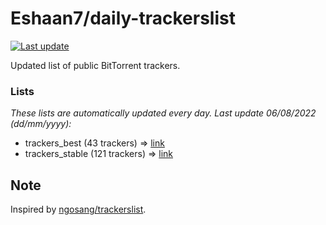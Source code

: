 
# Eshaan7/daily-trackerslist 

[![Last update](https://img.shields.io/badge/Last%20update-06/08/2022-blue.svg)](#)

Updated list of public BitTorrent trackers.

### Lists
*These lists are automatically updated every day. Last update 06/08/2022 (_dd/mm/yyyy_):*

* trackers_best (43 trackers) => [link](https://raw.githubusercontent.com/eshaan7/daily-trackerslist/master/trackers_best.txt)
* trackers_stable (121 trackers) => [link](https://raw.githubusercontent.com/eshaan7/daily-trackerslist/master/trackers_stable.txt)

## Note

Inspired by [ngosang/trackerslist](https://github.com/ngosang/trackerslist).
